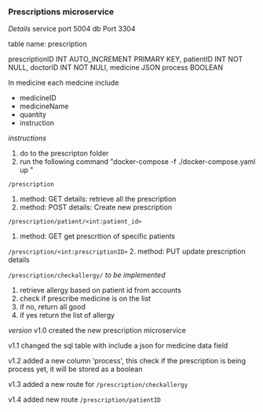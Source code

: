 ### Prescriptions microservice 

*Details*
service port 5004
db Port 3304

table name: prescription 

prescriptionID INT AUTO_INCREMENT PRIMARY KEY,
patientID INT NOT NULL,
doctorID INT NOT NULl,
medicine JSON
process BOOLEAN

In medicine 
each medcine include
- medicineID
- medicineName
- quantity
- instruction


*instructions*
1. do to the prescripton folder
2. run the following command "docker-compose -f ./docker-compose.yaml up "

```/prescription```
1. method: GET
    details: retrieve all the prescription
2. method: POST
    details: Create new prescription

```/prescription/patient/<int:patient_id>```
1. method: GET
    get prescrition of specific patients

```/prescription/<int:prescriptionID>```
2. method: PUT
    update prescription details

```/prescription/checkallergy/``` *to be implemented*
1. retrieve allergy based on patient id from accounts
2. check if prescribe medicine is on the list
3. if no, return all good
4. if yes return the list of allergy

*version*
v1.0
created the new prescription microservice

v1.1
changed the sql table with include a json for medicine data field

v1.2
added a new column 'process', this check if the prescription is being process yet, it will be stored as a boolean

v1.3
added a new route for ```/prescription/checkallergy```   

v1.4
added new route ```/prescription/patientID ```